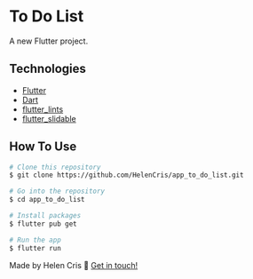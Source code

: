 # To Do List

A new Flutter project.

## Technologies

- [Flutter](https://flutter.dev/)
- [Dart](https://dart.dev/)
- [flutter_lints](https://pub.dev/packages/flutter_lints)
- [flutter_slidable](https://pub.dev/packages/flutter_slidable)

## How To Use

```bash
# Clone this repository
$ git clone https://github.com/HelenCris/app_to_do_list.git

# Go into the repository
$ cd app_to_do_list

# Install packages
$ flutter pub get

# Run the app
$ flutter run
```

Made by Helen Cris :wave: [Get in touch!](https://www.linkedin.com/in/helen-cris-fernandes/)
